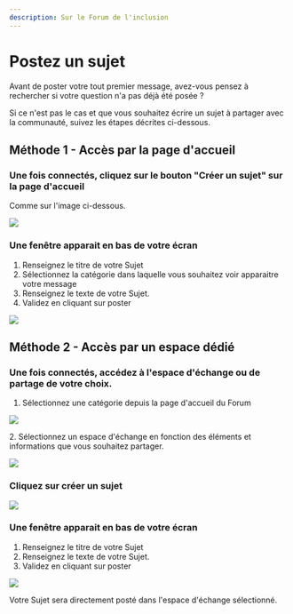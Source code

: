 ```yaml
---
description: Sur le Forum de l'inclusion
---
```


# Postez un sujet

Avant de poster votre tout premier message, avez-vous pensez à rechercher si votre question n'a pas déjà été posée ?



Si ce n'est pas le cas et que vous souhaitez écrire un sujet à partager avec la communauté, suivez les étapes décrites ci-dessous.

## Méthode 1 - Accès par la page d'accueil

### Une fois connectés, cliquez sur le bouton "Créer un sujet" sur la page d'accueil

Comme sur l'image ci-dessous.

![](<../.gitbook/assets/image (21).png>)

### Une fenêtre apparait en bas de votre écran

1. Renseignez le titre de votre Sujet
2. Sélectionnez la catégorie dans laquelle vous souhaitez voir apparaitre votre message
3. Renseignez le texte de votre Sujet.
4. Validez en cliquant sur poster

![](<../.gitbook/assets/image (17).png>)



## Méthode 2 - Accès par un espace dédié



### Une fois connectés, accédez à l'espace d'échange ou de partage de votre choix.

1. Sélectionnez une catégorie depuis la page d'accueil du Forum

![](<../.gitbook/assets/image (22).png>)



2\. Sélectionnez un espace d'échange en fonction des éléments et informations que vous souhaitez partager.

![](<../.gitbook/assets/image (24).png>)



### Cliquez sur créer un sujet

![](<../.gitbook/assets/image (23).png>)



### Une fenêtre apparait en bas de votre écran

1. Renseignez le titre de votre Sujet
2. Renseignez le texte de votre Sujet.
3. Validez en cliquant sur poster

![](<../.gitbook/assets/image (17).png>)



Votre Sujet sera directement posté dans l'espace d'échange sélectionné.
